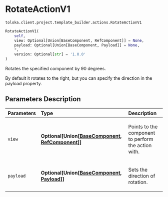 # RotateActionV1
`toloka.client.project.template_builder.actions.RotateActionV1`

```python
RotateActionV1(
    self,
    view: Optional[Union[BaseComponent, RefComponent]] = None,
    payload: Optional[Union[BaseComponent, Payload]] = None,
    *,
    version: Optional[str] = '1.0.0'
)
```

Rotates the specified component by 90 degrees.


By default it rotates to the right, but you can specify the direction in the payload property.

## Parameters Description

| Parameters | Type | Description |
| :----------| :----| :-----------|
`view`|**Optional\[Union\[[BaseComponent](toloka.client.project.template_builder.base.BaseComponent.md), [RefComponent](toloka.client.project.template_builder.base.RefComponent.md)\]\]**|<p>Points to the component to perform the action with.</p>
`payload`|**Optional\[Union\[[BaseComponent](toloka.client.project.template_builder.base.BaseComponent.md), [Payload](toloka.client.project.template_builder.actions.RotateActionV1.Payload.md)\]\]**|<p>Sets the direction of rotation.</p>
